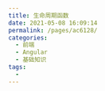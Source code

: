 ```yaml
---
title: 生命周期函数
date: 2021-05-08 16:09:14
permalink: /pages/ac6128/
categories:
  - 前端
  - Angular
  - 基础知识
tags:
  - 
---
```

